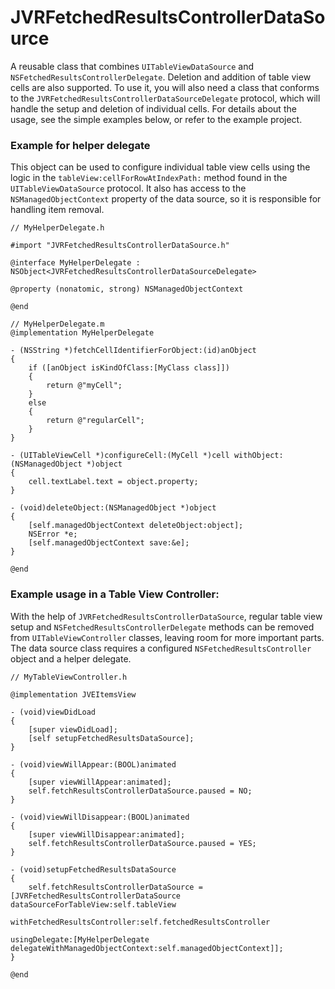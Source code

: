 JVRFetchedResultsControllerDataSource
=====================================

A reusable class that combines `UITableViewDataSource` and `NSFetchedResultsControllerDelegate`. Deletion and addition of table view cells are also supported. To use it, you will also need a class that conforms to the `JVRFetchedResultsControllerDataSourceDelegate` protocol, which will handle the setup and deletion of individual cells. For details about the usage, see the simple examples below, or refer to the example project.

### Example for helper delegate
This object can be used to configure individual table view cells using the logic in the `tableView:cellForRowAtIndexPath:` method found in the `UITableViewDataSource` protocol. It also has access to the `NSManagedObjectContext` property of the data source, so it is responsible for handling item removal.

```objc
// MyHelperDelegate.h

#import "JVRFetchedResultsControllerDataSource.h"

@interface MyHelperDelegate : NSObject<JVRFetchedResultsControllerDataSourceDelegate>

@property (nonatomic, strong) NSManagedObjectContext

@end

// MyHelperDelegate.m
@implementation MyHelperDelegate

- (NSString *)fetchCellIdentifierForObject:(id)anObject
{
    if ([anObject isKindOfClass:[MyClass class]])
    {
        return @"myCell";
    }
    else
    {
        return @"regularCell";
    }
}

- (UITableViewCell *)configureCell:(MyCell *)cell withObject:(NSManagedObject *)object
{
    cell.textLabel.text = object.property;
}

- (void)deleteObject:(NSManagedObject *)object
{
    [self.managedObjectContext deleteObject:object];
    NSError *e;
    [self.managedObjectContext save:&e];
}

@end
```

### Example usage in a Table View Controller:
With the help of `JVRFetchedResultsControllerDataSource`, regular table view setup and `NSFetchedResultsControllerDelegate` methods can be removed from `UITableViewController` classes, leaving room for more important parts. The data source class requires a configured `NSFetchedResultsController` object and a helper delegate.

```objc
// MyTableViewController.h

@implementation JVEItemsView

- (void)viewDidLoad
{
    [super viewDidLoad];
    [self setupFetchedResultsDataSource];
}

- (void)viewWillAppear:(BOOL)animated
{
    [super viewWillAppear:animated];
    self.fetchResultsControllerDataSource.paused = NO;
}

- (void)viewWillDisappear:(BOOL)animated
{
    [super viewWillDisappear:animated];
    self.fetchResultsControllerDataSource.paused = YES;
}

- (void)setupFetchedResultsDataSource
{
    self.fetchResultsControllerDataSource = [JVRFetchedResultsControllerDataSource dataSourceForTableView:self.tableView
                                                                             withFetchedResultsController:self.fetchedResultsController
                                                                                            usingDelegate:[MyHelperDelegate delegateWithManagedObjectContext:self.managedObjectContext]];
}

@end
```
